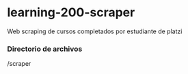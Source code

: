 # learning-200-scraper
Web scraping de cursos completados por estudiante de platzi



### Directorio de archivos
/scraper